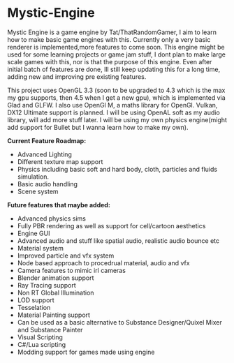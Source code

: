 # Mystic-Engine

Mystic Engine is a game engine by Tat/ThatRandomGamer, I aim to learn how to make basic game engines with this. Currently only a very basic renderer is 
implemented,more features to come soon. This engine might be used for some learning projects or game jam stuff, I dont plan to make large scale
games with this, nor is that the purpose of this engine. Even after initial batch of features are done, Ill still keep updating this for a long time,
adding new and improving pre existing features.

This project uses OpenGL 3.3 (soon to be upgraded to 4.3 which is the max my gpu supports, then 4.5 when I get a new gpu), which is implemented via
Glad and GLFW. I also use OpenGl M, a maths library for OpenGl. Vulkan, DX12 Ultimate support is planned. I will be using OpenAL soft as my audio
library, will add more stuff later. I will be using my own physics engine(might add support for Bullet but I wanna learn how to make my own).

**Current Feature Roadmap:**
- Advanced Lighting
- Different texture map support
- Physics including basic soft and hard body, cloth, particles and fluids simulation.
- Basic audio handling
- Scene system

**Future features that maybe added:**
- Advanced physics sims
- Fully PBR rendering as well as support for cell/cartoon aesthetics
- Engine GUI 
- Advanced audio and stuff like spatial audio, realistic audio bounce etc
- Material system
- Improved particle and vfx system
- Node based approach to procedrual material, audio and vfx
- Camera features to mimic irl cameras
- Blender animation support
- Ray Tracing support
- Non RT Global Illumination
- LOD support
- Tesselation
- Material Painting support
- Can be used as a basic alternative to Substance Designer/Quixel Mixer and Substance Painter
- Visual Scripting
- C#/Lua scripting 
- Modding support for games made using engine
